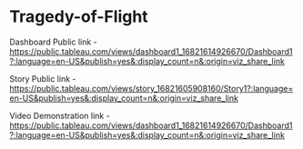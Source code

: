# Tragedy-of-Flight


Dashboard Public link - https://public.tableau.com/views/dashboard1_16821614926670/Dashboard1?:language=en-US&publish=yes&:display_count=n&:origin=viz_share_link

Story Public link - https://public.tableau.com/views/story_16821605908160/Story1?:language=en-US&publish=yes&:display_count=n&:origin=viz_share_link

Video Demonstration link - https://public.tableau.com/views/dashboard1_16821614926670/Dashboard1?:language=en-US&publish=yes&:display_count=n&:origin=viz_share_link 
